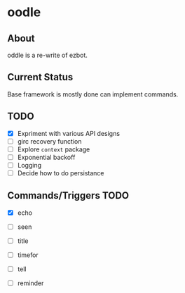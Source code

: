 oodle
=====

## About
oddle is a re-write of ezbot.

## Current Status
Base framework is mostly done can implement commands.

## TODO
- [x] Expriment with various API designs
- [ ] girc recovery function
- [ ] Explore `context` package
- [ ] Exponential backoff
- [ ] Logging
- [ ] Decide how to do persistance

## Commands/Triggers TODO
- [x] echo
- [ ] seen
- [ ] title 
- [ ] timefor
- [ ] tell
- [ ] reminder

